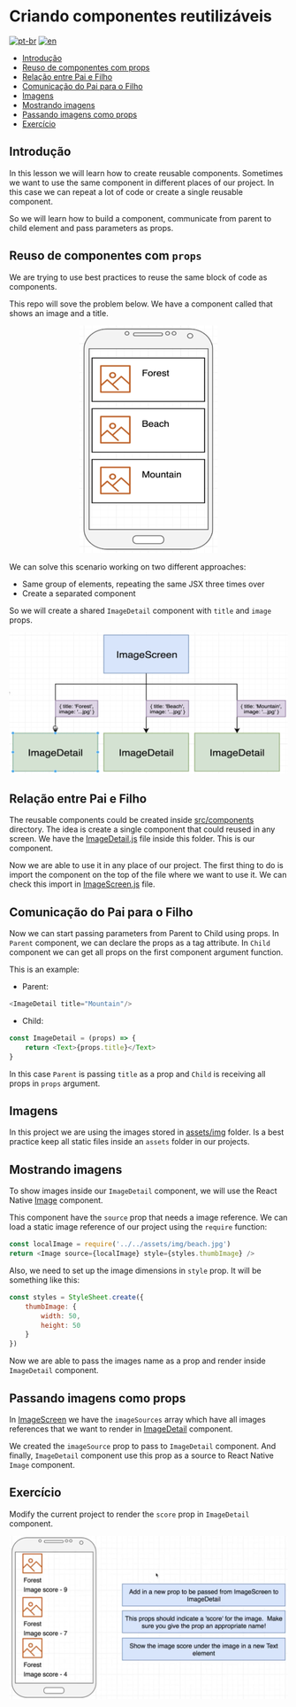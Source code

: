 # Criando componentes reutilizáveis
[![pt-br](https://img.shields.io/badge/lang-pt--br-green.svg)](./README.md)
[![en](https://img.shields.io/badge/lang-en-red.svg)](./README-en.md)

- [Introdução](#introdução)
- [Reuso de componentes com props](#reuso-de-componentes-com-props)
- [Relação entre Pai e Filho](#relação-entre-pai-e-filho)
- [Comunicação do Pai para o Filho](#comunicação-do-pai-para-o-filho)
- [Imagens](#imagens)
- [Mostrando imagens](#mostrando-imagens)
- [Passando imagens como props](#passando-imagens-como-props)
- [Exercício](#exercício)

## Introdução

In this lesson we will learn how to create reusable components. Sometimes we want to use the same component in different places of our project. In this case we can repeat a lot of code or create a single reusable component.

So we will learn how to build a component, communicate from parent to child element and pass parameters as props.

## Reuso de componentes com `props`

We are trying to use best practices to reuse the same block of code as components. 

This repo will sove the problem below. We have a component called that shows an image and a title.
<p align="center">
    <img src="../assets/2022-09-29-13-44-00.png" width="250"/>
</p>

We can solve this scenario working on two different approaches:
- Same group of elements, repeating the same JSX three times over
- Create a separated component

So we will create a shared `ImageDetail` component with `title` and `image` props.

<p align="center">
    <img src="../assets/2022-09-29-13-47-44.png" width="700"/>
</p>

## Relação entre Pai e Filho

The reusable components could be created inside [src/components](src/components/) directory. The idea is create a single component that could reused in any screen. We have the [ImageDetail.js](src/components/ImageDetail.js) file inside this folder. This is our component. 

Now we are able to use it in any place of our project. The first thing to do is import the component on the top of the file where we want to use it. We can check this import in [ImageScreen.js](src/screens/ImageScreen.js) file.

## Comunicação do Pai para o Filho

Now we can start passing parameters from Parent to Child using props. In `Parent` component, we can declare the props as a tag attribute. In `Child` component we can get all props on the first component argument function. 

This is an example:

- Parent:
```js
<ImageDetail title="Mountain"/>
```

- Child:
```js
const ImageDetail = (props) => {
    return <Text>{props.title}</Text>
}
```

In this case `Parent` is passing `title` as a prop and `Child` is receiving all props in `props` argument.

## Imagens

In this project we are using the images stored in [assets/img](assets/img) folder. Is a best practice keep all static files inside an `assets` folder in our projects.

## Mostrando imagens

To show images inside our `ImageDetail` component, we will use the React Native [Image](https://reactnative.dev/docs/image) component.

This component have the `source` prop that needs a image reference. We can load a static image reference of our project using the `require` function:

```js
const localImage = require('../../assets/img/beach.jpg')
return <Image source={localImage} style={styles.thumbImage} />
```

Also, we need to set up the image dimensions in `style` prop. It will be something like this:

```js
const styles = StyleSheet.create({
    thumbImage: {
        width: 50,
        height: 50
    }
})
```

Now we are able to pass the images name as a prop and render inside `ImageDetail` component.

## Passando imagens como props

In [ImageScreen](src/screens/ImageScreen.js) we have the `imageSources` array which have all images references that we want to render in [ImageDetail](src/components/ImageDetail.js) component.

We created the `imageSource` prop to pass to `ImageDetail` component. And finally, `ImageDetail` component use this prop as a source to React Native `Image` component.

## Exercício

Modify the current project to render the `score` prop in `ImageDetail` component.

<p align="center">
    <img src="../assets/2022-09-29-14-58-43.png" width="700"/>
</p>